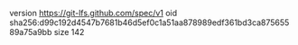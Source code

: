 version https://git-lfs.github.com/spec/v1
oid sha256:d99c192d4547b7681b46d5ef0c1a51aa878989edf361bd3ca87565589a75a9bb
size 142
